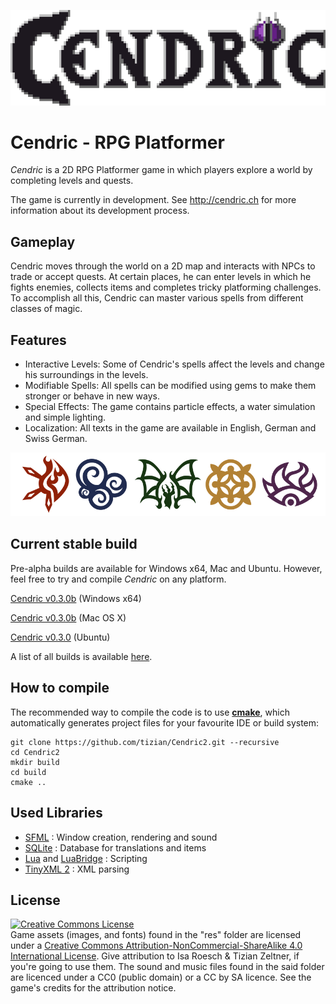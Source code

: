 ![cendric logo](images/logo.png)
# Cendric - RPG Platformer

*Cendric* is a 2D RPG Platformer game in which players explore a world by completing levels and quests.

The game is currently in development. See http://cendric.ch for more information about its development process.

## Gameplay

Cendric moves through the world on a 2D map and interacts with NPCs to trade or accept quests. At certain places, he can enter levels in which he fights enemies, collects items and completes tricky platforming challenges. To accomplish all this, Cendric can master various spells from different classes of magic.

## Features

- Interactive Levels: Some of Cendric's spells affect the levels and change his surroundings in the levels.
- Modifiable Spells: All spells can be modified using gems to make them stronger or behave in new ways.
- Special Effects: The game contains particle effects, a water simulation and simple lighting.
- Localization: All texts in the game are available in English, German and Swiss German.

![cendric icons](images/icons.png)

## Current stable build

Pre-alpha builds are available for Windows x64, Mac and Ubuntu. However, feel free to try and compile *Cendric* on any platform.

[Cendric v0.3.0b](https://github.com/tizian/Cendric2/releases/download/v0.3.0/Cendric_v0.3.0b_win64.zip) (Windows x64)

[Cendric v0.3.0b](https://github.com/tizian/Cendric2/releases/download/v0.3.0/cendric_v0.3.0b_mac.zip) (Mac OS X)

[Cendric v0.3.0](https://github.com/tizian/Cendric2/releases/download/v0.3.0/Cendric_v0.3.0_ubuntu.tar.gz) (Ubuntu)


A list of all builds is available [here](https://github.com/tizian/Cendric2/releases).

## How to compile

The recommended way to compile the code is to use [**cmake**](https://cmake.org/), which automatically generates project files for your favourite IDE or build system:
```
git clone https://github.com/tizian/Cendric2.git --recursive
cd Cendric2
mkdir build
cd build
cmake ..
```

## Used Libraries

* [SFML](http://www.sfml-dev.org/) : Window creation, rendering and sound
* [SQLite](https://www.sqlite.org/) : Database for translations and items
* [Lua](http://www.lua.org/work/) and [LuaBridge](https://github.com/vinniefalco/LuaBridge) : Scripting
* [TinyXML 2](http://www.grinninglizard.com/tinyxml2/index.html) : XML parsing

## License

<a rel="license" href="http://creativecommons.org/licenses/by-nc-sa/4.0/"><img alt="Creative Commons License" style="border-width:0" src="https://i.creativecommons.org/l/by-nc-sa/4.0/88x31.png" /></a><br />Game assets (images, and fonts) found in the "res" folder are licensed under a <a rel="license" href="http://creativecommons.org/licenses/by-nc-sa/4.0/">Creative Commons Attribution-NonCommercial-ShareAlike 4.0 International License</a>. Give attribution to Isa Roesch & Tizian Zeltner, if you're going to use them. The sound and music files found in the said folder are licenced under a CC0 (public domain) or a CC by SA licence. See the game's credits for the attribution notice.

